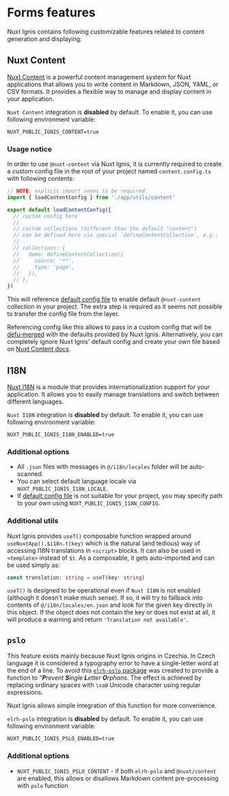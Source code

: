 # Forms features

Nuxt Ignis contains following customizable features related to content generation and displaying:

## Nuxt Content

<PackagesReference :packages="[{ name: '@nuxt/content', version: '3.6.3' }, { name: 'better-sqlite3', version: '12.2.0' }]" />

[Nuxt Content](https://content.nuxt.com/) is a powerful content management system for Nuxt applications that allows you to write content in Markdown, JSON, YAML, or CSV formats. It provides a flexible way to manage and display content in your application.

`Nuxt Content` integration is **disabled** by default. To enable it, you can use following environment variable:

```dotenv
NUXT_PUBLIC_IGNIS_CONTENT=true
```

### Usage notice

In order to use `@nuxt-content` via Nuxt Ignis, it is currently required to create a custom config file in the root of your project named `content.config.ts` with following contents:

```ts [content.config.ts]
// NOTE: explicit import seems to be required
import { loadContentConfig } from './app/utils/content'

export default loadContentConfig({
  // custom config here
  //
  // custom collections (different than the default "content")
  // can be defined here via special `defineContentCollection`, e.g.:
  //
  // collections: {
  //   demo: defineContentCollection({
  //     source: '**',
  //     type: 'page',
  //   }),
  // },
})
```

This will reference [default config file](https://github.com/AloisSeckar/nuxt-ignis/blob/main/core/app/utils/config/content.ts) to enable default `@nuxt-content` collection in your project. The extra step is required as it seems not possible to transfer the config file from the layer.

Referencing config like this allows to pass in a custom config that will be [defu-merged](/2-1-configuration.html#defu-merge) with the defaults provided by Nuxt Ignis. Alternatively, you can completely ignore Nuxt Ignis' default config and create your own file based on [Nuxt Content docs](https://content.nuxt.com/docs/getting-started/installation#create-your-first-collection).

## I18N

<PackagesReference :packages="[{ name: '@nuxtjs/i18n', version: '9.5.6' }]" />

[Nuxt I18N](https://i18n.nuxtjs.org/) is a module that provides internationalization support for your application. It allows you to easily manage translations and switch between different languages.

`Nuxt I18N` integration is **disabled** by default. To enable it, you can use following environment variable:

```dotenv
NUXT_PUBLIC_IGNIS_I18N_ENABLED=true
```

### Additional options

- All `.json` files with messages in `@/i18n/locales` folder will be auto-scanned.
- You can select default language locale via `NUXT_PUBLIC_IGNIS_I18N_LOCALE`.
- If [default config file](https://github.com/AloisSeckar/nuxt-ignis/blob/core/main/i18n.config.ts) is not suitable for your project, you may specify path to your own using `NUXT_PUBLIC_IGNIS_I18N_CONFIG`.

### Additional utils

Nuxt Ignis provides `useT()` composable function wrapped around `useNuxtApp().$i18n.t(key)` which is the natural (and tedious) way of accessing I18N translations in `<script>` blocks. It can also be used in `<template>` instead of `$t`. As a composable, it gets auto-imported and can be used simply as:

```ts
const translation: string = useT(key: string)
```

`useT()` is designed to be operational even if `Nuxt I18N` is not enabled (although it doesn't make much sense). If so, it will try to fallback into contents of `@/i18n/locales/en.json` and look for the given key directly in this object. If the object does not contain the key or does not exist at all, it will produce a warning and return `'Translation not available'`.

## `pslo`

<PackagesReference :packages="[{ name: 'elrh-pslo', version: '1.1.6' }]" />

This feature exists mainly because Nuxt Ignis origins in Czechia. In Czech language it is considered a typography error to have a single-letter word at the end of a line. To avoid this [`elrh-pslo` package](https://www.npmjs.com/package/elrh-pslo) was created to provide a function to _"**P**revent **S**ingle **L**etter **O**rphans_. The effect is achieved by replacing ordinary spaces with `\xa0` Unicode character using regular expressions.

Nuxt Ignis allows simple integration of this function for more convenience.

`elrh-pslo` integration is **disabled** by default. To enable it, you can use following environment variable:

```dotenv
NUXT_PUBLIC_IGNIS_PSLO_ENABLED=true
```

### Additional options

- `NUXT_PUBLIC_IGNIS_PSLO_CONTENT` - if both `elrh-pslo` and `@nuxt/content` are enabled, this allows or disallows Markdown content pre-processing with `pslo` function
